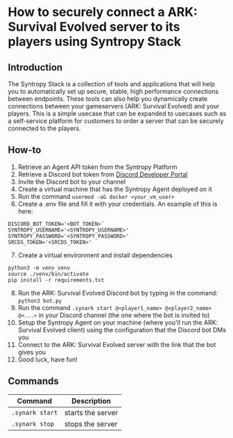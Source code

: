 # How to securely connect a ARK: Survival Evolved server to its players using Syntropy Stack

## Introduction

The Syntropy Stack is a collection of tools and applications that will help you to automatically set up secure, stable, high performance connections between endpoints. These tools can also help you dynamically create connections between your gameservers (ARK: Survival Evolved) and your players. This is a simple usecase that can be expanded to usecases such as a self-service platform for customers to order a server that can be securely connected to the players.

## How-to

1. Retrieve an Agent API token from the Syntropy Platform
2. Retrieve a Discord bot token from [Discord Developer Portal](https://discord.com/developers)
3. Invite the Discord bot to your channel
4. Create a virtual machine that has the Syntropy Agent deployed on it
5. Run the command `usermod -aG docker <your_vm_user>`
6. Create a .env file and fill it with your credentials. An example of this is here:
```
DISCORD_BOT_TOKEN='<BOT_TOKEN>`
SYNTROPY_USERNAME='<SYNTROPY_USERNAME>'
SYNTROPY_PASSWORD='<SYNTROPY_PASSWORD>'
SRCDS_TOKEN='<SRCDS_TOKEN>'
```
7. Create a virtual environment and install dependencies
```
python3 -m venv venv
source ./venv/bin/activate
pip install -r requirements.txt
```
8. Run the ARK: Survival Evolved Discord bot by typing in the command: `python3 bot.py`
9. Run the command `.synark start @<player1_name> @<player2_name> @<...>` in your Discord channel (the one where the bot is invited to)
10. Setup the Syntropy Agent on your machine (where you'll run the ARK: Survival Evolved client) using the configuration that the Discord bot DMs you
11. Connect to the ARK: Survival Evolved server with the link that the bot gives you
12. Good luck, have fun!

## Commands
Command | Description
-------------------- | --------------------
`.synark start` | starts the server
`.synark stop`  | stops the server
